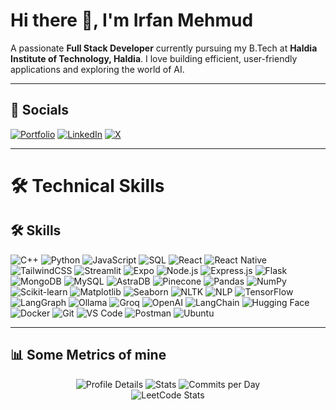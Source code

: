 # Hi there 👋, I'm Irfan Mehmud

A passionate <strong>Full Stack Developer</strong> currently pursuing my B.Tech at <strong>Haldia Institute of Technology, Haldia</strong>.
I love building efficient, user-friendly applications and exploring the world of AI.

---

## 📱 Socials

[![Portfolio](https://img.shields.io/badge/Portfolio-000?style=for-the-badge\&logo=firefox-browser\&logoColor=white)](https://www.irfanmehmud.site/)
[![LinkedIn](https://img.shields.io/badge/LinkedIn-0A66C2?style=for-the-badge\&logo=linkedin\&logoColor=white)](https://www.linkedin.com/in/irfan-mehmud-7a409b280/)
[![X](https://img.shields.io/badge/Twitter-000000?style=for-the-badge\&logo=x\&logoColor=white)](https://x.com/your_x_handle)

---


# 🛠️ Technical Skills

## 🛠️ Skills  

![C++](https://img.shields.io/badge/-C++-00599C?style=flat-square&logo=c%2B%2B) ![Python](https://img.shields.io/badge/-Python-3776AB?style=flat-square&logo=python) ![JavaScript](https://img.shields.io/badge/-JavaScript-F7DF1E?style=flat-square&logo=javascript) ![SQL](https://img.shields.io/badge/-SQL-003B57?style=flat-square&logo=database&logoColor=white) ![React](https://img.shields.io/badge/-React-61DAFB?style=flat-square&logo=react&logoColor=black) ![React Native](https://img.shields.io/badge/-React_Native-20232A?style=flat-square&logo=react&logoColor=61DAFB) ![TailwindCSS](https://img.shields.io/badge/-TailwindCSS-38B2AC?style=flat-square&logo=tailwind-css&logoColor=white)
![Streamlit](https://img.shields.io/badge/-Streamlit-FF4B4B?style=flat-square&logo=streamlit&logoColor=white)
![Expo](https://img.shields.io/badge/-Expo-000020?style=flat-square&logo=expo&logoColor=white)
![Node.js](https://img.shields.io/badge/-Node.js-339933?style=flat-square&logo=node.js&logoColor=white)
![Express.js](https://img.shields.io/badge/-Express.js-000000?style=flat-square&logo=express&logoColor=white)
![Flask](https://img.shields.io/badge/-Flask-000000?style=flat-square&logo=flask&logoColor=white)
![MongoDB](https://img.shields.io/badge/-MongoDB-47A248?style=flat-square&logo=mongodb&logoColor=white)
![MySQL](https://img.shields.io/badge/-MySQL-4479A1?style=flat-square&logo=mysql&logoColor=white)
![AstraDB](https://img.shields.io/badge/-AstraDB-311C87?style=flat-square&logo=datastax&logoColor=white)
![Pinecone](https://img.shields.io/badge/-Pinecone-000000?style=flat-square&logo=pinecone&logoColor=white) ![Pandas](https://img.shields.io/badge/-Pandas-150458?style=flat-square&logo=pandas&logoColor=white)
![NumPy](https://img.shields.io/badge/-NumPy-013243?style=flat-square&logo=numpy&logoColor=white)
![Scikit-learn](https://img.shields.io/badge/-Scikit--Learn-F7931E?style=flat-square&logo=scikit-learn&logoColor=white)
![Matplotlib](https://img.shields.io/badge/-Matplotlib-11557C?style=flat-square&logo=matplotlib&logoColor=white)
![Seaborn](https://img.shields.io/badge/-Seaborn-4C72B0?style=flat-square&logoColor=white)
![NLTK](https://img.shields.io/badge/-NLTK-154C79?style=flat-square&logo=python&logoColor=white)
![NLP](https://img.shields.io/badge/-NLP-FF6F61?style=flat-square&logo=python&logoColor=white)
![TensorFlow](https://img.shields.io/badge/-TensorFlow-FF6F00?style=flat-square&logo=tensorflow&logoColor=white) ![LangGraph](https://img.shields.io/badge/-LangGraph-000000?style=flat-square&logo=graphql&logoColor=white)
![Ollama](https://img.shields.io/badge/-Ollama-000000?style=flat-square&logo=llama&logoColor=white)
![Groq](https://img.shields.io/badge/-Groq-EF233C?style=flat-square&logoColor=white) ![OpenAI](https://img.shields.io/badge/-OpenAI-412991?style=flat-square&logo=openai&logoColor=white)
![LangChain](https://img.shields.io/badge/-LangChain-000000?style=flat-square&logo=langchain&logoColor=white)
![Hugging Face](https://img.shields.io/badge/-HuggingFace-FFD21F?style=flat-square&logo=huggingface&logoColor=black) ![Docker](https://img.shields.io/badge/-Docker-2496ED?style=flat-square&logo=docker&logoColor=white)
![Git](https://img.shields.io/badge/-Git-F05032?style=flat-square&logo=git&logoColor=white)
![VS Code](https://img.shields.io/badge/-VS_Code-007ACC?style=flat-square&logo=visual-studio-code&logoColor=white)
![Postman](https://img.shields.io/badge/-Postman-FF6C37?style=flat-square&logo=postman&logoColor=white)
![Ubuntu](https://img.shields.io/badge/-Ubuntu-E95420?style=flat-square&logo=ubuntu&logoColor=white)


---

## 📊  Some Metrics  of mine

<p align="center">
 <!-- GitHub Profile Summary Cards -->
  <img src="https://github-profile-summary-cards.vercel.app/api/cards/profile-details?username=Irfan140&theme=radical" alt="Profile Details" />
  <img src="https://github-profile-summary-cards.vercel.app/api/cards/stats?username=Irfan140&theme=radical" alt="Stats" />
  <img src="https://github-profile-summary-cards.vercel.app/api/cards/productive-time?username=Irfan140&theme=radical&utcOffset=5.5" alt="Commits per Day" />
  <br />
  <!-- LeetCode Stats -->
  <img src="https://leetcard.jacoblin.cool/omaiwa?theme=dark&font=Nunito&ext=activity" alt="LeetCode Stats" />
</p>

